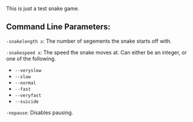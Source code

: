 This is just a test snake game.

## Command Line Parameters:

`-snakelength x`: The number of segements the snake starts off with.

`-snakespeed x`: The speed the snake moves at. Can either be an integer, or one of the following.
- `--veryslow`
- `--slow`
- `--normal`
- `--fast`
- `--veryfast`
- `--suicide`

`-nopause`: Disables pausing.
